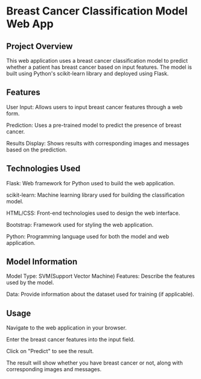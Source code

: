 
# Breast Cancer Classification Model Web App

## Project Overview

This web application uses a breast cancer classification model to predict whether a patient has breast cancer based on input features. The model is built using Python's scikit-learn library and deployed using Flask.

## Features
User Input: Allows users to input breast cancer features through a web form.

Prediction: Uses a pre-trained model to predict the presence of breast cancer.

Results Display: Shows results with corresponding images and messages based on the prediction.

## Technologies Used
Flask: Web framework for Python used to build the web application.

scikit-learn: Machine learning library used for building the classification model.

HTML/CSS: Front-end technologies used to design the web interface.

Bootstrap: Framework used for styling the web application.

Python: Programming language used for both the model and web application.

## Model Information
Model Type: SVM(Support Vector Machine)
Features: Describe the features used by the model.

Data: Provide information about the dataset used for training (if applicable).

## Usage
Navigate to the web application in your browser.

Enter the breast cancer features into the input field.

Click on "Predict" to see the result.

The result will show whether you have breast cancer or not, along with corresponding images and messages.
